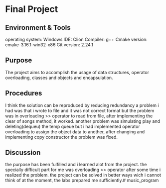 # Final Project

## Environment & Tools
operating system: Windows IDE: Clion Compiler: g++
 Cmake version: cmake-3.16.1-win32-x86 Git version: 2.24.1
## Purpose
The project aims to accomplish the usage of data structures,
operator overloading, classes and objects and encapsulation.

## Procedures
I think the solution can be reproduced by reducing redundancy
a problem i had was that i wrote to file and it was not correct
format but the problem was in overloading >> operator to read from
file, after implementing the clear of songs method, it worked.
another problem was simulating play and deleting(dequeu) the temp queue
but i had implemented operator overloading to assign the object
data to another, after changing and implementing copy constructor
the problem was fixed.
## Discussion
the purpose has been fulfilled and i learned alot from the project.
the specially difficult part for me was overloading >> operator
after some time i realized the problem.
the project can be solved in better ways wich i cannot think of at
the moment, the labs prepared me sufficiently.# music_program
